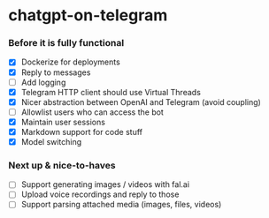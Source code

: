 # chatgpt-on-telegram

### Before it is fully functional

- [x] Dockerize for deployments
- [x] Reply to messages
- [ ] Add logging
- [x] Telegram HTTP client should use Virtual Threads
- [x] Nicer abstraction between OpenAI and Telegram (avoid coupling)
- [ ] Allowlist users who can access the bot
- [x] Maintain user sessions
- [x] Markdown support for code stuff
- [x] Model switching

### Next up & nice-to-haves

- [ ] Support generating images / videos with fal.ai
- [ ] Upload voice recordings and reply to those
- [ ] Support parsing attached media (images, files, videos)
